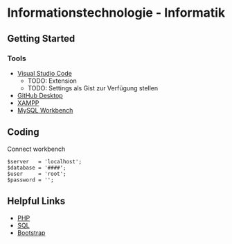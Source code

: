 # Informationstechnologie - Informatik

## Getting Started

### Tools

- [Visual Studio Code](https://code.visualstudio.com/)
  - TODO: Extension
  - TODO: Settings als Gist zur Verfügung stellen
- [GitHub Desktop](https://desktop.github.com/)
- [XAMPP](https://www.apachefriends.org/de/index.html)
- [MySQL Workbench](https://www.mysql.com/products/workbench)

## Coding

Connect workbench

```
$server   = 'localhost';
$database = '####';
$user     = 'root';
$password = '';
```
## Helpful Links

- [PHP](https://www.w3schools.com/php/default.asp)
- [SQL](https://www.w3schools.com/sql/default.asp)
- [Bootstrap](https://www.w3schools.com/bootstrap/default.asp)
